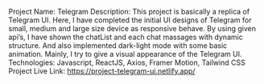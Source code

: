 Project Name: Telegram
Description: This project is basically a replica of Telegram UI. Here, I have completed the initial UI designs of Telegram for small, medium and large size device as responsive behave. By using given api’s, I have shown the chatList and each chat massages with dynamic structure. And also implemented dark-light mode with some basic animation. Mainly, I try to give a visual appearance of the Telegram UI. 
Technologies: Javascript, ReactJS, Axios, Framer Motion, Tailwind CSS
Project Live Link: https://project-telegram-ui.netlify.app/
